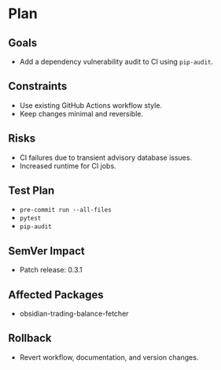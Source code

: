 # Plan

## Goals
- Add a dependency vulnerability audit to CI using `pip-audit`.

## Constraints
- Use existing GitHub Actions workflow style.
- Keep changes minimal and reversible.

## Risks
- CI failures due to transient advisory database issues.
- Increased runtime for CI jobs.

## Test Plan
- `pre-commit run --all-files`
- `pytest`
- `pip-audit`

## SemVer Impact
- Patch release: 0.3.1

## Affected Packages
- obsidian-trading-balance-fetcher

## Rollback
- Revert workflow, documentation, and version changes.
